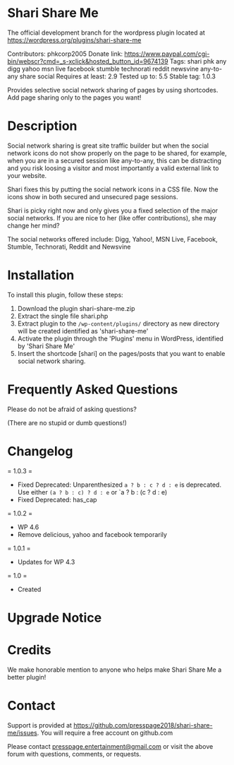 # Shari Share Me 
The official development branch for the wordpress plugin located at https://wordpress.org/plugins/shari-share-me

Contributors: phkcorp2005
Donate link: https://www.paypal.com/cgi-bin/webscr?cmd=_s-xclick&hosted_button_id=9674139
Tags: shari phk any digg yahoo msn live facebook stumble technorati reddit newsvine any-to-any share social
Requires at least: 2.9
Tested up to: 5.5
Stable tag: 1.0.3

Provides selective social network sharing of pages by using shortcodes. Add page sharing only to the pages 
you want!

# Description 

Social network sharing is great site traffic builder but when the social network icons do not show properly
on the page to be shared, for example, when you are in a secured session like any-to-any, this can be distracting
and you risk loosing a visitor and most importantly a valid external link to your website.

Shari fixes this by putting the social network icons in a CSS file. Now the icons show in both secured and
unsecured page sessions.

Shari is picky right now and only gives you a fixed selection of the major social networks. If you are nice to her (like
offer contributions), she may change her mind?

The social networks offered include: Digg, Yahoo!, MSN Live, Facebook, Stumble, Technorati, Reddit and Newsvine

# Installation 

To install this plugin, follow these steps:

1. Download the plugin shari-share-me.zip
2. Extract the single file shari.php
3. Extract plugin to the `/wp-content/plugins/` directory as new directory will be created identified as 'shari-share-me'
4. Activate the plugin through the 'Plugins' menu in WordPress, identified by 'Shari Share Me'
5. Insert the shortcode [shari] on the pages/posts that you want to enable social network sharing.

# Frequently Asked Questions 

Please do not be afraid of asking questions?<br>

(There are no stupid or dumb questions!)


# Changelog 
= 1.0.3 =
* Fixed Deprecated: Unparenthesized `a ? b : c ? d : e` is deprecated. Use either `(a ? b : c) ? d : e` or `a ? b : (c ? d : e)
* Fixed Deprecated: has_cap

= 1.0.2 =
* WP 4.6
* Remove delicious, yahoo and facebook temporarily

= 1.0.1 =
* Updates for WP 4.3

= 1.0 =
* Created

# Upgrade Notice 

# Credits 

We make honorable mention to anyone who helps make Shari Share Me a better plugin!

# Contact 

Support is provided at https://github.com/presspage2018/shari-share-me/issues. You will require a free account on github.com

Please contact presspage.entertainment@gmail.com or visit the above forum with questions, comments, or requests.
